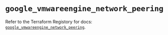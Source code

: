 # `google_vmwareengine_network_peering`

Refer to the Terraform Registory for docs: [`google_vmwareengine_network_peering`](https://registry.terraform.io/providers/hashicorp/google/5.21.0/docs/resources/vmwareengine_network_peering).
